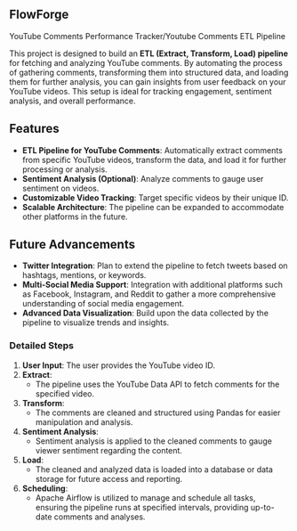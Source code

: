 ## FlowForge 

YouTube Comments Performance Tracker/Youtube Comments ETL Pipeline


This project is designed to build an **ETL (Extract, Transform, Load) pipeline** for fetching and analyzing YouTube comments. By automating the process of gathering comments, transforming them into structured data, and loading them for further analysis, you can gain insights from user feedback on your YouTube videos. This setup is ideal for tracking engagement, sentiment analysis, and overall performance.

## Features

- **ETL Pipeline for YouTube Comments**: Automatically extract comments from specific YouTube videos, transform the data, and load it for further processing or analysis.
- **Sentiment Analysis (Optional)**: Analyze comments to gauge user sentiment on videos.
- **Customizable Video Tracking**: Target specific videos by their unique ID.
- **Scalable Architecture**: The pipeline can be expanded to accommodate other platforms in the future.

## Future Advancements

- **Twitter Integration**: Plan to extend the pipeline to fetch tweets based on hashtags, mentions, or keywords.
- **Multi-Social Media Support**: Integration with additional platforms such as Facebook, Instagram, and Reddit to gather a more comprehensive understanding of social media engagement.
- **Advanced Data Visualization**: Build upon the data collected by the pipeline to visualize trends and insights.

### Detailed Steps

1. **User Input**: The user provides the YouTube video ID.
2. **Extract**: 
   - The pipeline uses the YouTube Data API to fetch comments for the specified video.
3. **Transform**: 
   - The comments are cleaned and structured using Pandas for easier manipulation and analysis.
4. **Sentiment Analysis**: 
   - Sentiment analysis is applied to the cleaned comments to gauge viewer sentiment regarding the content.
5. **Load**: 
   - The cleaned and analyzed data is loaded into a database or data storage for future access and reporting.
6. **Scheduling**: 
   - Apache Airflow is utilized to manage and schedule all tasks, ensuring the pipeline runs at specified intervals, providing up-to-date comments and analyses.
